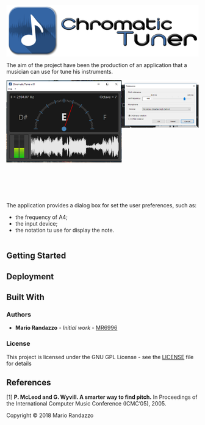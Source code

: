 <img align="center" src="_media/chtuner_logo.png">

The aim of the project have been the production of an application that a musician can use for tune his instruments.

<img align="left" width="60%" src="_media/screen_01.png"> 
<img align="right" width="40%"src="_media/screen_02.png"> </br></br>
</br></br></br></br></br></br></br></br></br></br></br></br></br></br>
</br></br>

The application provides a dialog box for set the user preferences, such as:
 * the frequency of A4;
 * the input device;
 * the notation tu use for display the note.</br></br>

## Getting Started

## Deployment

## Built With

### Authors

* **Mario Randazzo** - *Initial work* - [MR6996](https://github.com/MR6996)

### License

This project is licensed under the GNU GPL License - see the [LICENSE](LICENSE) file for details

## References
[1] **P. McLeod and G. Wyvill. A smarter way to find pitch.** In Proceedings of the International Computer Music Conference (ICMC’05), 2005.

Copyright © 2018 Mario Randazzo
